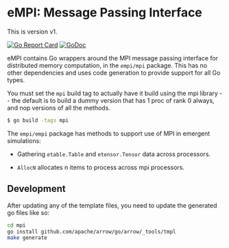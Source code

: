 # eMPI: Message Passing Interface

This is version v1.

[![Go Report Card](https://goreportcard.com/badge/github.com/emer/empi)](https://goreportcard.com/report/github.com/emer/empi)
[![GoDoc](https://godoc.org/github.com/emer/emergent?status.svg)](https://godoc.org/github.com/emer/empi)

eMPI contains Go wrappers around the MPI message passing interface for distributed memory computation, in the `empi/mpi` package.  This has no other dependencies and uses code generation to provide support for all Go types.

You must set the `mpi` build tag to actually have it build using the mpi library -- the default is to build a dummy version that has 1 proc of rank 0 always, and nop versions of all the methods.

```bash
$ go build -tags mpi
```

The `empi/empi` package has methods to support use of MPI in emergent simulations:

* Gathering `etable.Table` and `etensor.Tensor` data across processors.

* `AllocN` allocates n items to process across mpi processors.

## Development

After updating any of the template files, you need to update the generated go files like so:
```bash
cd mpi
go install github.com/apache/arrow/go/arrow/_tools/tmpl
make generate
```
